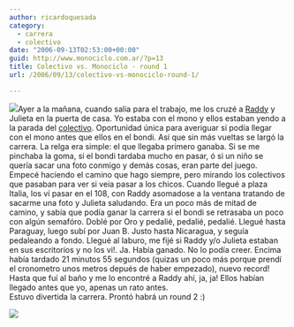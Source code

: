 ```yaml
---
author: ricardoquesada
category:
  - carrera
  - colectivo
date: "2006-09-13T02:53:00+00:00"
guid: http://www.monociclo.com.ar/?p=13
title: Colectivo vs. Monociclo - round 1
url: /2006/09/13/colectivo-vs-monociclo-round-1/

---
```

![](http://photos1.blogger.com/blogger2/5806/4075/200/Colectivo-045-01-colectivazo.jpg)Ayer a la mañana, cuando salia para el trabajo, me los cruzé a [Raddy](http://community.corest.com/%7Eraddy/) y Julieta en la puerta de casa. Yo estaba con el mono y ellos estaban yendo a la parada del [colectivo](http://www.busarg.com.ar/). Oportunidad única para averiguar si podía llegar con el mono antes que ellos en el bondi. Así que sin más vueltas se largó la carrera. La relga era simple: el que llegaba primero ganaba. Si se me pinchaba la goma, si el bondi tardaba mucho en pasar, ó si un niño se quería sacar una foto conmigo y demás cosas, eran parte del juego.  
Empecé haciendo el camino que hago siempre, pero mirando los colectivos que pasaban para ver si veia pasar a los chicos. Cuando llegué a plaza Italia, los ví pasar en el 108, con Raddy asomadose a la ventana tratando de sacarme una foto y Julieta saludando. Era un poco más de mitad de camino, y sabía que podía ganar la carrera si el bondi se retrasaba un poco con algún semafóro. Doblé por Oro y pedalié, pedalié, pedalié. Llegué hasta Paraguay, luego subí por Juan B. Justo hasta Nicaragua, y seguía pedaleando a fondo. Llegué al laburo, me fijé si Raddy y/o Julieta estaban en sus escritorios y no los vi!. Ja. Había ganado. No lo podía creer. Encima había tardado 21 minutos 55 segundos (quizas un poco más porque prendí el cronometro unos metros depués de haber empezado), nuevo record! Hasta que fuí al baño y me lo encontré a Raddy ahí, ja, ja! Ellos habían llegado antes que yo, apenas un rato antes.  
Estuvo divertida la carrera. Prontó habrá un round 2 :)  

[![](http://photos1.blogger.com/blogger2/5806/4075/200/de%20casa%20a%20core2.png)](http://photos1.blogger.com/blogger2/5806/4075/1600/de%20casa%20a%20core2.png)
